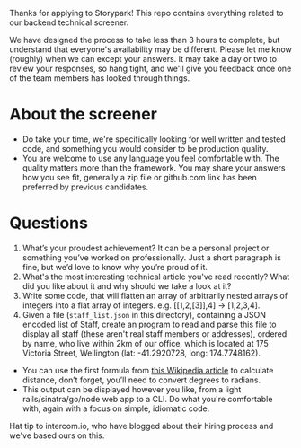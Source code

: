 Thanks for applying to Storypark! This repo contains everything related to our backend technical screener.

We have designed the process to take less than 3 hours to complete, but understand that everyone's availability may be different. Please let me know (roughly) when we can except your answers. It may take a day or two to review your responses, so hang tight, and we'll give you feedback once one of the team members has looked through things.

# About the screener
- Do take your time, we're specifically looking for well written and tested code, and something you would consider to be production quality.
- You are welcome to use any language you feel comfortable with. The quality matters more than the framework. You may share your answers how you see fit, generally a zip file or github.com link has been preferred by previous candidates.

# Questions
1. What’s your proudest achievement? It can be a personal project or something you’ve worked on professionally. Just a short paragraph is fine, but we’d love to know why you’re proud of it.
2. What's the most interesting technical article you've read recently? What did you like about it and why should we take a look at it?
3. Write some code, that will flatten an array of arbitrarily nested arrays of integers into a flat array of integers. e.g. [[1,2,[3]],4] -> [1,2,3,4].
4. Given a file (`staff_list.json` in this directory), containing a JSON encoded list of Staff, create an program to read and parse this file to display all staff (these aren't real staff members or addresses), ordered by name, who live within 2km of our office, which is located at 175 Victoria Street, Wellington (lat: -41.2920728, long: 174.7748162).
  - You can use the first formula from [this Wikipedia article](https://en.wikipedia.org/wiki/Great-circle_distance) to calculate distance, don’t forget, you’ll need to convert degrees to radians.
  - This output can be displayed however you like, from a light rails/sinatra/go/node web app to a CLI. Do what you're comfortable with, again with a focus on simple, idiomatic code.

Hat tip to intercom.io, who have blogged about their hiring process and we've based ours on this.

